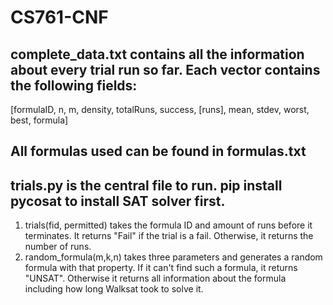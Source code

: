 # CS761-CNF
## complete_data.txt contains all the information about every trial run so far. Each vector contains the following fields: 
[formulaID, n, m, density, totalRuns, success, [runs], mean, stdev, worst, best, formula]

## All formulas used can be found in formulas.txt
## trials.py is the central file to run. pip install pycosat to install SAT solver first. 
1. trials(fid, permitted) takes the formula ID and amount of runs before it terminates. It returns "Fail" if the trial is a fail. Otherwise, it returns the number of runs. 
2. random_formula(m,k,n) takes three parameters and generates a random formula with that property. If it can't find such a formula, it returns "UNSAT". Otherwise it returns all information about the formula including how long Walksat took to solve it. 